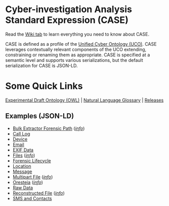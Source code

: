 # Cyber-investigation Analysis Standard Expression (CASE)

Read the [Wiki tab](https://github.com/ucoProject/CASE/wiki) to learn everything you need to know about CASE.

CASE is defined as a profile of the [Unified Cyber Ontology (UCO)](https://ucoproject.github.io/uco/). CASE leverages contextually relevant components of the UCO extending, constraining or renaming them as appropriate. CASE is specified at a semantic level and supports various serializations, but the default serialization for CASE is JSON-LD.


# Some Quick Links

[Experimental Draft Ontology (OWL)](case.ttl) | [Natural Language Glossary](case-v0.1.0-natural-language-glossary.html) | [Releases](https://github.com/ucoProject/CASE/releases)


## Examples (JSON-LD)
- [Bulk Extractor Forensic Path](examples/bulk_extractor_forensic_path.json) (*[info](examples/bulk_extractor_forensic_path.md)*)
- [Call Log](examples/call_log.json)
- [Device](examples/device.json)
- [Email](examples/email.json)
- [EXIF Data](examples/exif_data.json)
- [Files](examples/file.json) (*[info](examples/file.md)*)
- [Forensic Lifecycle](examples/forensic_lifecycle.json)
- [Location](examples/location.json)
- [Message](examples/message.json)
- [Multipart File](examples/multipart_file.json) (*[info](examples/multipart_file.md)*)
- [Oresteia](examples/Oresteia.json) (*[info](examples/Oresteia.md)*)
- [Raw Data](examples/raw_data.json)
- [Reconstructed File](examples/reconstructed_file.json) (*[info](examples/reconstructed_file.md)*)
- [SMS and Contacts](examples/sms_and_contacts.json)
